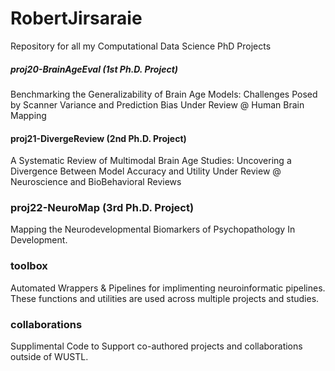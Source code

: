 # RobertJirsaraie
Repository for all my Computational Data Science PhD Projects

##### proj20-BrainAgeEval (1st Ph.D. Project)

Benchmarking the Generalizability of Brain Age Models: Challenges Posed by Scanner Variance and Prediction Bias
Under Review @ Human Brain Mapping

#### proj21-DivergeReview (2nd Ph.D. Project)

A Systematic Review of Multimodal Brain Age Studies: Uncovering a Divergence Between Model Accuracy and Utility
Under Review @ Neuroscience and BioBehavioral Reviews

### proj22-NeuroMap (3rd Ph.D. Project)

Mapping the Neurodevelopmental Biomarkers of Psychopathology
In Development.

### toolbox

Automated Wrappers & Pipelines for implimenting neuroinformatic pipelines. These functions and utilities are used across multiple projects and studies.

### collaborations 

Supplimental Code to Support co-authored projects and collaborations outside of WUSTL.
